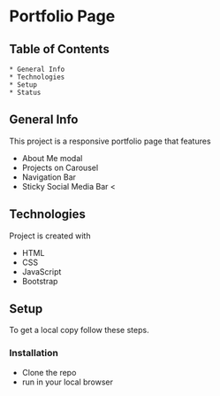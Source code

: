 # Portfolio Page

## Table of Contents 
    * General Info 
    * Technologies 
    * Setup 
    * Status 

## General Info
This project is a responsive portfolio page that features

   * About Me modal 
   * Projects on Carousel 
   * Navigation Bar 
   * Sticky Social Media Bar <

## Technologies
Project is created with
* HTML
* CSS
* JavaScript
* Bootstrap

## Setup

To get a local copy follow these steps.

### Installation

* Clone the repo
* run in your local browser

